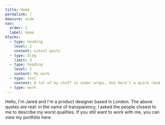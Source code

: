 ```yaml
---
title: Home
permalink: /
measure: wide
nav:
  order: 1
  label: Home
blocks:
  - type: heading
    level: 2
    content: Latest posts
  - type: blog
    limit: 3
  - type: heading
    level: 2
    content: My work
  - type: text
    content: A lot of my stuff is under wraps, but here’s a quick (and whitelabelled) look at what I’ve done.
  - type: work
---
```


Hello, I'm Jared and I'm a product designer based in London. The above quotes are real: in the name of transparency, I asked the people closest to me to describe my worst qualities.
If you still want to work with me, you can view my portfolio here.
